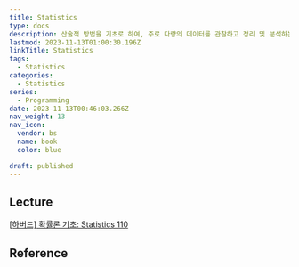 ```yaml
---
title: Statistics
type: docs
description: 산술적 방법을 기초로 하여, 주로 다량의 데이터를 관찰하고 정리 및 분석하는 방법을 연구하는 수학의 한 분야
lastmod: 2023-11-13T01:00:30.196Z
linkTitle: Statistics
tags:
  - Statistics
categories:
  - Statistics
series:
  - Programming
date: 2023-11-13T00:46:03.266Z
nav_weight: 13
nav_icon:
  vendor: bs
  name: book
  color: blue

draft: published
---
```


## Lecture

[[하버드] 확률론 기초: Statistics 110](https://www.boostcourse.org/ai152)

## Reference
